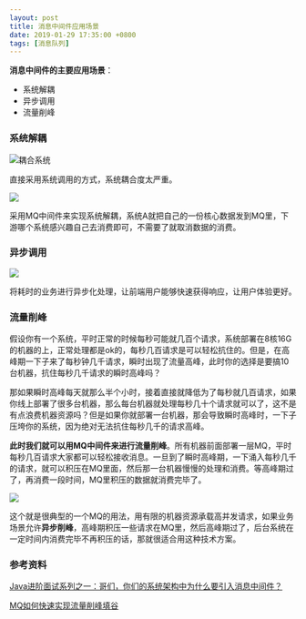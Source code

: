 ```yaml
---
layout: post
title: 消息中间件应用场景
date: 2019-01-29 17:35:00 +0800
tags: [消息队列]
---
```


**消息中间件的主要应用场景**：

- 系统解耦
- 异步调用
- 流量削峰


### 系统解耦

![耦合系统](https://user-gold-cdn.xitu.io/2018/12/12/167a2dd9aa01a871?imageView2/0/w/1280/h/960/format/webp/ignore-error/1)

直接采用系统调用的方式，系统耦合度太严重。

![](https://user-gold-cdn.xitu.io/2018/12/12/167a2ddb6147076f?imageView2/0/w/1280/h/960/format/webp/ignore-error/1)

采用MQ中间件来实现系统解耦，系统A就把自己的一份核心数据发到MQ里，下游哪个系统感兴趣自己去消费即可，不需要了就取消数据的消费。

### 异步调用

![](https://user-gold-cdn.xitu.io/2018/12/12/167a2dde00e660d9?imageView2/0/w/1280/h/960/format/webp/ignore-error/1)

将耗时的业务进行异步化处理，让前端用户能够快速获得响应，让用户体验更好。

### 流量削峰

假设你有一个系统，平时正常的时候每秒可能就几百个请求，系统部署在8核16G的机器的上，正常处理都是ok的，每秒几百请求是可以轻松抗住的。但是，在高峰期一下子来了每秒钟几千请求，瞬时出现了流量高峰，此时你的选择是要搞10台机器，抗住每秒几千请求的瞬时高峰吗？

那如果瞬时高峰每天就那么半个小时，接着直接就降低为了每秒就几百请求，如果你线上部署了很多台机器，那么每台机器就处理每秒几十个请求就可以了，这不是有点浪费机器资源吗？但是如果你就部署一台机器，那会导致瞬时高峰时，一下子压垮你的系统，因为绝对无法抗住每秒几千的请求高峰。

**此时我们就可以用MQ中间件来进行流量削峰**。所有机器前面部署一层MQ，平时每秒几百请求大家都可以轻松接收消息。一旦到了瞬时高峰期，一下涌入每秒几千的请求，就可以积压在MQ里面，然后那一台机器慢慢的处理和消费。等高峰期过了，再消费一段时间，MQ里积压的数据就消费完毕了。

![](https://user-gold-cdn.xitu.io/2018/12/12/167a2de1ce147ab1?imageView2/0/w/1280/h/960/format/webp/ignore-error/1)

这个就是很典型的一个MQ的用法，用有限的机器资源承载高并发请求，如果业务场景允许**异步削峰**，高峰期积压一些请求在MQ里，然后高峰期过了，后台系统在一定时间内消费完毕不再积压的话，那就很适合用这种技术方案。


### 参考资料

[Java进阶面试系列之一：哥们，你们的系统架构中为什么要引入消息中间件？](https://juejin.im/post/5c0fbaf8f265da616f6fd0c3)

[MQ如何快速实现流量削峰填谷](https://blog.csdn.net/u011676417/article/details/70168194)


